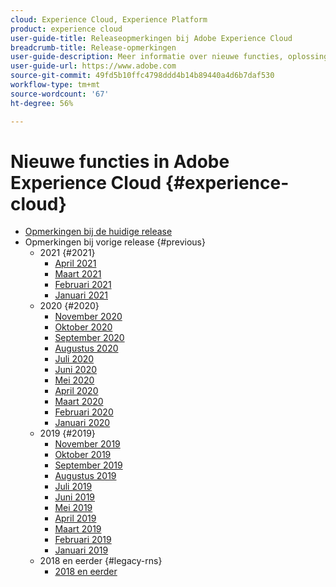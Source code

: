 ```yaml
---
cloud: Experience Cloud, Experience Platform
product: experience cloud
user-guide-title: Releaseopmerkingen bij Adobe Experience Cloud
breadcrumb-title: Release-opmerkingen
user-guide-description: Meer informatie over nieuwe functies, oplossingen en belangrijke kennisgevingen in Adobe Experience Cloud en Experience Platform.
user-guide-url: https://www.adobe.com
source-git-commit: 49fd5b10ffc4798ddd4b14b89440a4d6b7daf530
workflow-type: tm+mt
source-wordcount: '67'
ht-degree: 56%

---
```



# Nieuwe functies in Adobe Experience Cloud {#experience-cloud}

+ [Opmerkingen bij de huidige release](current.md)
+ Opmerkingen bij vorige release {#previous}
   + 2021 {#2021}
      + [April 2021](c-legacy-releases/2021/04222021.md)
      + [Maart 2021](c-legacy-releases/2021/03252021.md)
      + [Februari 2021](c-legacy-releases/2021/02182021.md)
      + [Januari 2021](c-legacy-releases/2021/01142021.md)
   + 2020 {#2020}
      + [November 2020](c-legacy-releases/2020/10292020.md)
      + [Oktober 2020](c-legacy-releases/2020/10082020.md)
      + [September 2020](c-legacy-releases/2020/09102020.md)
      + [Augustus 2020](c-legacy-releases/2020/08132020.md)
      + [Juli 2020](c-legacy-releases/2020/07162020.md)
      + [Juni 2020](c-legacy-releases/2020/06182020.md)
      + [Mei 2020](c-legacy-releases/2020/05212020.md)
      + [April 2020](c-legacy-releases/2020/04162020.md)
      + [Maart 2020](c-legacy-releases/2020/03122020.md)
      + [Februari 2020](c-legacy-releases/2020/02202020.md)
      + [Januari 2020](c-legacy-releases/2020/01162020.md)
   + 2019 {#2019}
      + [November 2019](c-legacy-releases/2019/10312019.md)
      + [Oktober 2019](c-legacy-releases/2019/10102019.md)
      + [September 2019](c-legacy-releases/2019/09122019.md)
      + [Augustus 2019](c-legacy-releases/2019/08082019.md)
      + [Juli 2019](c-legacy-releases/2019/07182019.md)
      + [Juni 2019](c-legacy-releases/2019/06132019.md)
      + [Mei 2019](c-legacy-releases/2019/05092019.md)
      + [April 2019](c-legacy-releases/2019/04112019.md)
      + [Maart 2019](c-legacy-releases/2019/03072019.md)
      + [Februari 2019](c-legacy-releases/2019/02072019.md)
      + [Januari 2019](c-legacy-releases/2019/01172019.md)
   + 2018 en eerder {#legacy-rns}
      + [2018 en eerder](c-legacy-releases/2018-earlier.md)
